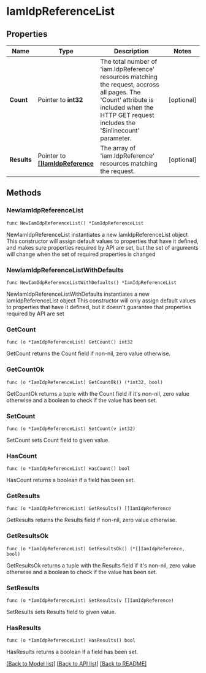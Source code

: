 # IamIdpReferenceList

## Properties

Name | Type | Description | Notes
------------ | ------------- | ------------- | -------------
**Count** | Pointer to **int32** | The total number of &#39;iam.IdpReference&#39; resources matching the request, accross all pages. The &#39;Count&#39; attribute is included when the HTTP GET request includes the &#39;$inlinecount&#39; parameter. | [optional] 
**Results** | Pointer to [**[]IamIdpReference**](iam.IdpReference.md) | The array of &#39;iam.IdpReference&#39; resources matching the request. | [optional] 

## Methods

### NewIamIdpReferenceList

`func NewIamIdpReferenceList() *IamIdpReferenceList`

NewIamIdpReferenceList instantiates a new IamIdpReferenceList object
This constructor will assign default values to properties that have it defined,
and makes sure properties required by API are set, but the set of arguments
will change when the set of required properties is changed

### NewIamIdpReferenceListWithDefaults

`func NewIamIdpReferenceListWithDefaults() *IamIdpReferenceList`

NewIamIdpReferenceListWithDefaults instantiates a new IamIdpReferenceList object
This constructor will only assign default values to properties that have it defined,
but it doesn't guarantee that properties required by API are set

### GetCount

`func (o *IamIdpReferenceList) GetCount() int32`

GetCount returns the Count field if non-nil, zero value otherwise.

### GetCountOk

`func (o *IamIdpReferenceList) GetCountOk() (*int32, bool)`

GetCountOk returns a tuple with the Count field if it's non-nil, zero value otherwise
and a boolean to check if the value has been set.

### SetCount

`func (o *IamIdpReferenceList) SetCount(v int32)`

SetCount sets Count field to given value.

### HasCount

`func (o *IamIdpReferenceList) HasCount() bool`

HasCount returns a boolean if a field has been set.

### GetResults

`func (o *IamIdpReferenceList) GetResults() []IamIdpReference`

GetResults returns the Results field if non-nil, zero value otherwise.

### GetResultsOk

`func (o *IamIdpReferenceList) GetResultsOk() (*[]IamIdpReference, bool)`

GetResultsOk returns a tuple with the Results field if it's non-nil, zero value otherwise
and a boolean to check if the value has been set.

### SetResults

`func (o *IamIdpReferenceList) SetResults(v []IamIdpReference)`

SetResults sets Results field to given value.

### HasResults

`func (o *IamIdpReferenceList) HasResults() bool`

HasResults returns a boolean if a field has been set.


[[Back to Model list]](../README.md#documentation-for-models) [[Back to API list]](../README.md#documentation-for-api-endpoints) [[Back to README]](../README.md)


